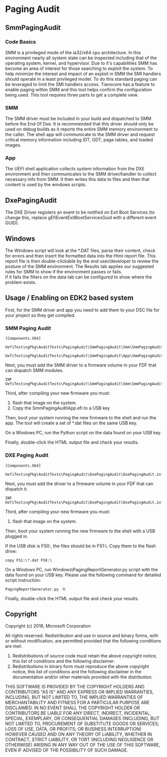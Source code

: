 # Paging Audit

## SmmPagingAudit

### Code Basics
SMM is a privileged mode of the ia32/x64 cpu architecture.  In this environment nearly all system state can 
be inspected including that of the operating system, kernel, and hypervisor.  Due to it's 
capabilities SMM has become an area of interest for those searching to exploit the system. 
To help minimize the interest and impact of an exploit in SMM the SMI handlers should operate
in a least privileged model.  To do this standard paging can be leveraged to limit the SMI
handlers access.  Tianocore has a feature to enable paging within SMM and this tool helps confirm
the configuration being used.  This tool requires three parts to get a complete view.  
 
### SMM
The SMM driver must be included in your build and dispatched to SMM before the End Of Dxe.  It is
recommended that this driver should only be used on debug builds as it reports the entire
SMM memory environment to the caller.  The shell app will communicate to the SMM driver and 
request critical memory information including IDT, GDT, page tables, and loaded images.

### App
The UEFI shell application collects system information from the DXE environment and then
communicates to the SMM driver/handler to collect necessary info from SMM.  It then 
writes this data to files and then that content is used by the windows scripts.  

## DxePagingAudit
The DXE Driver registers an event to be notified on Exit Boot Services (to change this, replace gEfiEventExitBootServicesGuid with a different event GUID).

## Windows
The Windows script will look at the *.DAT files, parse their content, check for errors
and then insert the formatted data into the Html report file.  This report file is then double-clickable
by the end user/developer to review the posture of the SMM environment.  The Results tab applies 
our suggested rules for SMM to show if the environment passes or fails.  
If it fails the filters on the data tab can be configured to show where the problem exists.  


## Usage / Enabling on EDK2 based system
First, for the SMM driver and app you need to add them to your DSC file for your project so they get compiled.

### SMM Paging Audit
```
[Components.X64]  
  UefiTestingPkg\AuditTests\PagingAudit\SmmPagingAudit\Smm\SmmPagingAuditSmm.inf  
  UefiTestingPkg\AuditTests\PagingAudit\SmmPagingAudit\App\SmmPagingAuditApp.inf
```

Next, you must add the SMM driver to a firmware volume in your FDF that can dispatch SMM modules.    
```
INF UefiTestingPkg\AuditTests\PagingAudit\SmmPagingAudit\Smm\SmmPagingAuditSmm.inf
```

Third, after compiling your new firmware you must:
1. flash that image on the system.  
2. Copy the SmmPagingAuditApp.efi to a USB key

Then, boot your system running the new firmware to the shell and run the app. The tool will create a set of *.dat files on the same USB key. 

On a Windows PC, run the Python script on the data found on your USB key.  

Finally, double-click the HTML output file and check your results.   

### DXE Paging Audit
```
[Components.X64] 
    UefiTestingPkg\AuditTests\PagingAudit\DxePagingAudit\DxePagingAudit.inf
```
Next, you must add the driver to a firmware volume in your FDF that can dispatch it.    
```
INF UefiTestingPkg\AuditTests\PagingAudit\DxePagingAudit\DxePagingAudit.inf
```

Third, after compiling your new firmware you must:
1. flash that image on the system.  

Then, boot your system running the new firmware to the shell with a USB plugged in.

If the USB disk is FS0:\, the files should be in FS1:\\. Copy them to the flash drive:
```
copy FS1:\*.dat FS0:\
```

On a Windows PC, run Windows\PagingReportGenerator.py script with the data found on your USB key. Please use the following command for detailed script instruction:
```
PagingReportGenerator.py -h
```

Finally, double-click the HTML output file and check your results.   

## Copyright

Copyright (c) 2018, Microsoft Corporation

All rights reserved. Redistribution and use in source and binary forms, with or without modification, are permitted provided that the following conditions are met:
1. Redistributions of source code must retain the above copyright notice, this list of conditions and the following disclaimer.
2. Redistributions in binary form must reproduce the above copyright notice, this list of conditions and the following disclaimer in the documentation and/or other materials provided with the distribution.

THIS SOFTWARE IS PROVIDED BY THE COPYRIGHT HOLDERS AND CONTRIBUTORS "AS IS" AND ANY EXPRESS OR IMPLIED WARRANTIES, INCLUDING, BUT NOT LIMITED TO, THE IMPLIED WARRANTIES OF MERCHANTABILITY AND FITNESS FOR A PARTICULAR PURPOSE ARE DISCLAIMED. IN NO EVENT SHALL THE COPYRIGHT HOLDER OR CONTRIBUTORS BE LIABLE FOR ANY DIRECT, INDIRECT, INCIDENTAL, SPECIAL, EXEMPLARY, OR CONSEQUENTIAL DAMAGES (INCLUDING, BUT NOT LIMITED TO, PROCUREMENT OF SUBSTITUTE GOODS OR SERVICES; LOSS OF USE, DATA, OR PROFITS; OR BUSINESS INTERRUPTION) HOWEVER CAUSED AND ON ANY THEORY OF LIABILITY, WHETHER IN CONTRACT, STRICT LIABILITY, OR TORT (INCLUDING NEGLIGENCE OR OTHERWISE) ARISING IN ANY WAY OUT OF THE USE OF THIS SOFTWARE, EVEN IF ADVISED OF THE POSSIBILITY OF SUCH DAMAGE.
